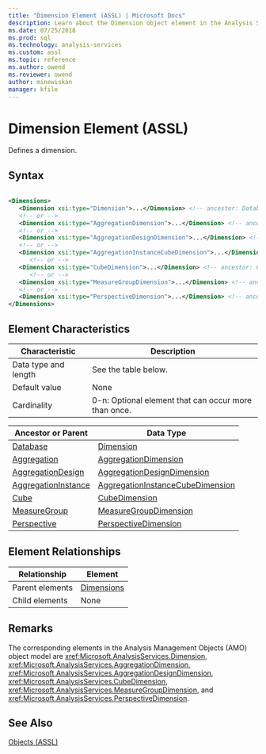 ```yaml
---
title: "Dimension Element (ASSL) | Microsoft Docs"
description: Learn about the Dimension object element in the Analysis Services Scripting Language (ASSL) schema.
ms.date: 07/25/2018
ms.prod: sql
ms.technology: analysis-services
ms.custom: assl
ms.topic: reference
ms.author: owend
ms.reviewer: owend
author: minewiskan
manager: kfile
---
```

# Dimension Element (ASSL)

  Defines a dimension.  
  
## Syntax  
  
```xml  
  
<Dimensions>  
   <Dimension xsi:type="Dimension">...</Dimension> <!-- ancestor: Database -->  
   <!-- or -->  
   <Dimension xsi:type="AggregationDimension">...</Dimension> <!-- ancestor: Aggregation -->  
   <!-- or -->  
   <Dimension xsi:type="AggregationDesignDimension">...</Dimension> <!-- ancestor: AggregationDesign -->  
   <!-- or -->  
   <Dimension xsi:type="AggregationInstanceCubeDimension">...</Dimension> <!-- ancestor: AggregationInstance -->  
      <!-- or -->  
   <Dimension xsi:type="CubeDimension">...</Dimension> <!-- ancestor: Cube -->  
      <!-- or -->  
   <Dimension xsi:type="MeasureGroupDimension">...</Dimension> <!-- ancestor: MeasureGroup -->  
   <!-- or -->  
   <Dimension xsi:type="PerspectiveDimension">...</Dimension> <!-- ancestor: Perspective -->  
</Dimensions>  
```  
  
## Element Characteristics  
  
|Characteristic|Description|  
|--------------------|-----------------|  
|Data type and length|See the table below.|  
|Default value|None|  
|Cardinality|0-n: Optional element that can occur more than once.|  
  
|Ancestor or Parent|Data Type|  
|------------------------|---------------|  
|[Database](../objects/database-element-assl.md)|[Dimension](../data-type/dimension-data-type-assl.md)|  
|[Aggregation](../objects/aggregation-element-assl.md)|[AggregationDimension](../data-type/aggregationdimension-data-type-assl.md)|  
|[AggregationDesign](../objects/aggregationdesign-element-assl.md)|[AggregationDesignDimension](../data-type/aggregationdesigndimension-data-type-assl.md)|  
|[AggregationInstance](../objects/aggregationinstance-element-assl.md)|[AggregationInstanceCubeDimension](../data-type/aggregationinstancecubedimension-data-type-assl.md)|  
|[Cube](../objects/cube-element-assl.md)|[CubeDimension](../data-type/cubedimension-data-type-assl.md)|  
|[MeasureGroup](../objects/measuregroup-element-assl.md)|[MeasureGroupDimension](../data-type/measuregroupdimension-data-type-assl.md)|  
|[Perspective](../objects/perspective-element-assl.md)|[PerspectiveDimension](../data-type/perspectivedimension-data-type-assl.md)|  
  
## Element Relationships  
  
|Relationship|Element|  
|------------------|-------------|  
|Parent elements|[Dimensions](../collections/dimensions-element-assl.md)|  
|Child elements|None|  
  
## Remarks  
 The corresponding elements in the Analysis Management Objects (AMO) object model are <xref:Microsoft.AnalysisServices.Dimension>, <xref:Microsoft.AnalysisServices.AggregationDimension>, <xref:Microsoft.AnalysisServices.AggregationDesignDimension>, <xref:Microsoft.AnalysisServices.CubeDimension>, <xref:Microsoft.AnalysisServices.MeasureGroupDimension>, and <xref:Microsoft.AnalysisServices.PerspectiveDimension>.  
  
## See Also  
 [Objects &#40;ASSL&#41;](../objects/objects-assl.md)  
  
  
